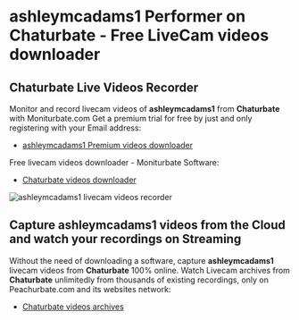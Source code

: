 # ashleymcadams1 Performer on Chaturbate - Free LiveCam videos downloader

## Chaturbate Live Videos Recorder

Monitor and record livecam videos of **ashleymcadams1** from **Chaturbate** with Moniturbate.com
Get a premium trial for free by just and only registering with your Email address:
* [ashleymcadams1 Premium videos downloader](https://moniturbate.com/request-demo-licence-key.html)

Free livecam videos downloader - Moniturbate Software:
* [Chaturbate videos downloader](https://moniturbate.com/moniturbate-download-software.html)

![ashleymcadams1 livecam videos recorder](https://peachurnet.com/templates/moniturbate-software.png)


## Capture ashleymcadams1 videos from the Cloud and watch your recordings on Streaming

Without the need of downloading a software, capture **ashleymcadams1** livecam videos from **Chaturbate** 100% online.
Watch Livecam archives from **Chaturbate** unlimitedly from thousands of existing recordings, only on Peachurbate.com and its websites network:
* [Chaturbate videos archives](https://peachurnet.com/)